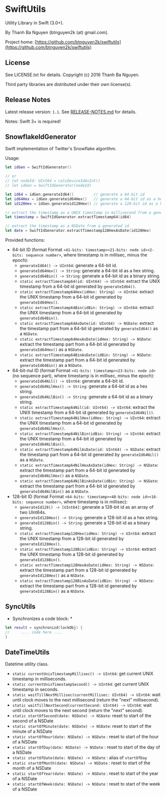 SwiftUtils
==========

Utility Library in Swift (3.0+).

By Thanh Ba Nguyen (btnguyen2k (at) gmail.com).

Project home:
[https://github.com/btnguyen2k/swiftutils](https://github.com/btnguyen2k/swiftutils)


## License ##

See LICENSE.txt for details. Copyright (c) 2016 Thanh Ba Nguyen.

Third party libraries are distributed under their own license(s).


## Release Notes ##

Latest release version: `1.1`. See [RELEASE-NOTES.md](RELEASE-NOTES.md) for details.

Notes: Swift 3+ is required!

SnowflakeIdGenerator
--------------------

Swift implementation of Twitter's Snowflake algorithm.

Usage:

```swift
let idGen = SwiftIdGenerator()

// or
// let nodeId: UInt64 = calcDeviceIdAsInt()
// let idGen = SwiftIdGenerator(nodeId)

let id64 = idGen.generateId64()         // generate a 64-bit id
let id64Hex = idGen.generateid64Hex()   // generate a 64-bit id as a hex string
let id128Hex = idGen.generateid128Hex() // generate a 128-bit id as a hex string

// extract the timestamp as a UNIX timestamp in millisecond from a generated id
let timestamp = SwiftIdGenerator.extractTimestamp64(id64)

// extract the timestamp as a NSDate from a generated id
let date = SwiftIdGenerator.extractTimestamp128HexAsDate(id128Hex)
```

Provided functions:

- 64-bit ID (format Format `<41-bits: timestamp><21-bits: node id><2-bits: sequence number>`, where timestamp is in millisec, minus the epoch):
  - `generateId64() -> UInt64`: generate a 64-bit id.
  - `generateId64Hex() -> String`: generate a 64-bit id as a hex string.
  - `generateId64Bin() -> String`: generate a 64-bit id as a binary string.
  - `static extractTimestamp64(id: UInt64) -> UInt64`: extract the UNIX timestamp from a 64-bit id generated by `generateId64()`.
  - `static extractTimestamp64Hex(idHex: String) -> UInt64`: extract the UNIX timestamp from a 64-bit id generated by `generateId64Hex()`.
  - `static extractTimestamp64Bin(idBin: String) -> UInt64`: extract the UNIX timestamp from a 64-bit id generated by `generateId64Bin()`.
  - `static extractTimestamp64AsDate(id: UInt64) -> NSDate`: extract the timestamp part from a 64-bit id generated by `generateId64()` as a `NSDate`.
  - `static extractTimestamp64HexAsDate(idHex: String) -> NSDate`: extract the timestamp part from a 64-bit id generated by `generateId64Hex()` as a `NSDate`.
  - `static extractTimestamp64BinAsDate(idBin: String) -> NSDate`: extract the timestamp part from a 64-bit id generated by `generateId64Bin()` as a `NSDate`.
- 64-bit-nul ID (format Format `<41-bits: timestamp><23-bits: node id>` (no sequence part), where timestamp is in millisec, minus the epoch):
  - `generateId64Nil() -> UInt64`: generate a 64-bit id.
  - `generateId64NilHex() -> String`: generate a 64-bit id as a hex string.
  - `generateId64NilBin() -> String`: generate a 64-bit id as a binary string.
  - `static extractTimestamp64Nil(id: UInt64) -> UInt64`: extract the UNIX timestamp from a 64-bit id generated by `generateId64Nil()`.
  - `static extractTimestamp64NilHex(idHex: String) -> UInt64`: extract the UNIX timestamp from a 64-bit id generated by `generateId64NilHex()`.
  - `static extractTimestamp64NilBin(idBin: String) -> UInt64`: extract the UNIX timestamp from a 64-bit id generated by `generateId64NilBin()`.
  - `static extractTimestamp64NilAsDate(id: UInt64) -> NSDate`: extract the timestamp part from a 64-bit id generated by `generateId64Nil()` as a `NSDate`.
  - `static extractTimestamp64NilHexAsDate(idHex: String) -> NSDate`: extract the timestamp part from a 64-bit id generated by `generateId64NilHex()` as a `NSDate`.
  - `static extractTimestamp64NilBinAsDate(idBin: String) -> NSDate`: extract the timestamp part from a 64-bit id generated by `generateId64NilBin()` as a `NSDate`.
- 128-bit ID (format Format `<64-bits: timestamp><48-bits: node id><16-bits: sequence number>`, where timestamp is in millisec):
  - `generateId128() -> [UInt64]`: generate a 128-bit id as an array of two UInt64s.
  - `generateId128Hex() -> String`: generate a 128-bit id as a hex string.
  - `generateId128Bin() -> String`: generate a 128-bit id as a binary string.
  - `static extractTimestamp128Hex(idHex: String) -> UInt64`: extract the UNIX timestamp from a 128-bit id generated by `generateId128Hex()`.
  - `static extractTimestamp128Bin(idBin: String) -> UInt64`: extract the UNIX timestamp from a 128-bit id generated by `generateId128Bin()`.
  - `static extractTimestamp128HexAsDate(idHex: String) -> NSDate`: extract the timestamp part from a 128-bit id generated by `generateId128Hex()` as a `NSDate`.
  - `static extractTimestamp128BinAsDate(idBin: String) -> NSDate`: extract the timestamp part from a 128-bit id generated by `generateId128Bin()` as a `NSDate`.


SyncUtils
---------

* Synchronizes a code block: *

```swift
let result = synchronizd(lockObj) {
//     .... code here ....
}
```

DateTimeUtils
-------------

Datetime utility class.

- `static currentUnixTimestampMillisec() -> UInt64`: get current UNIX timestamp in milliseconds.
- `static currentUnixTimestampSecond() -> UInt64`: get current UNIX timestamp in seconds.
- `static waitTillNextMillisec(currentMillisec: UInt64) -> UInt64`: wait until clock moves to the next millisecond (return the "next" millisecond).
- `static waitTillNextSecond(currentSecond: UInt64) -> UInt64`: wait until clock moves to the next second (return the "next" second).
- `static startOfSecond(date: NSDate) -> NSDate`: reset to start of the second of a NSDate
- `static startOfMinute(date: NSDate) -> NSDate`: reset to start of the minute of a NSDate
- `static startOfHour(date: NSDate) -> NSDate`  : reset to start of the hour of a NSDate
- `static startOfDay(date: NSDate) -> NSDate`   : reset to start of the day of a NSDate
- `static startOfDate(date: NSDate) -> NSDate`  : alias of `startOfDay`
- `static startOfMonth(date: NSDate) -> NSDate` : reset to start of the month of a NSDate
- `static startOfYear(date: NSDate) -> NSDate`  : reset to start of the year of a NSDate
- `static startOfWeek(date: NSDate) -> NSDate`  : reset to start of the week of a NSDate
